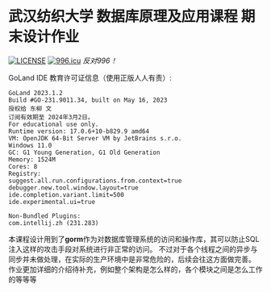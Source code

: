 # 武汉纺织大学 数据库原理及应用课程 期末设计作业
[![LICENSE](https://img.shields.io/badge/license-Anti%20996-blue.svg?style=flat-square)](https://github.com/996icu/996.ICU/blob/master/LICENSE)
[![996.icu](https://img.shields.io/badge/link-996.icu-red.svg)](https://996.icu)
*反对996！*

GoLand IDE 教育许可证信息（使用正版人人有责）:

    GoLand 2023.1.2
    Build #GO-231.9011.34, built on May 16, 2023
    授权给 东柳 文
    订阅有效期至 2024年3月2日。
    For educational use only.
    Runtime version: 17.0.6+10-b829.9 amd64
    VM: OpenJDK 64-Bit Server VM by JetBrains s.r.o.
    Windows 11.0
    GC: G1 Young Generation, G1 Old Generation
    Memory: 1524M
    Cores: 8
    Registry:
    suggest.all.run.configurations.from.context=true
    debugger.new.tool.window.layout=true
    ide.completion.variant.limit=500
    ide.experimental.ui=true
    
    Non-Bundled Plugins:
    com.intellij.zh (231.283)

本课程设计用到了**gorm**作为对数据库管理系统的访问和操作库，其可以防止SQL注入这样的攻击手段对系统进行非正常的访问。
不过对于各个线程之间的异步与同步并未做处理，在实际的生产环境中是非常危险的，后续会往这方面做完善。
作业更加详细的介绍待补充，例如整个架构是怎么样的，各个模块之间是怎么工作的等等等